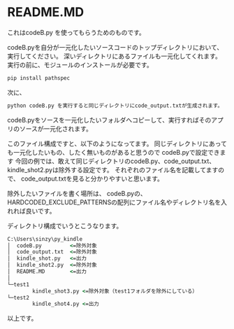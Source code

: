 # README.MD
これはcodeB.py を使ってもらうためのものです。

codeB.pyを自分が一元化したいソースコードのトップディレクトリにおいて、実行してください。
深いディレクトリにあるファイルも一元化してくれます。
実行の前に、モジュールのインストールが必要です。
```cmd
pip install pathspec
```

次に、
```cmd
python codeB.py を実行すると同じディレクトリにcode_output.txtが生成されます。
```

codeB.pyをソースを一元化したいフォルダへコピーして、実行すればそのアプリのソースが一元化されます。


このファイル構成ですと、以下のようになってます。
同じディレクトリにあっても一元化したいもの、したく無いものがあると思うので
codeB.pyで設定できます
今回の例では、敢えて同じディレクトリのcodeB.py、code_output.txt、kindle_shot2.pyは除外する設定です。
それぞれのファイル名を記載してますので、 code_output.txtを見ると分かりやすいと思います。

除外したいファイルを書く場所は、
codeB.pyの、
HARDCODED_EXCLUDE_PATTERNSの配列にファイル名やディレクトリ名を入れれば良いです。

ディレクトリ構成でいうとこうなります。
```cmd
C:\Users\sinzy\py_kindle
│  codeB.py         <=除外対象
│  code_output.txt  <=除外対象
│  kindle_shot.py   <=出力
│  kindle_shot2.py  <=除外対象
│  README.MD        <=出力
│
└─test1
        kindle_shot3.py <=除外対象（test1フォルダを除外にしている）
└─test2
        kindle_shot4.py <=出力
```

以上です。